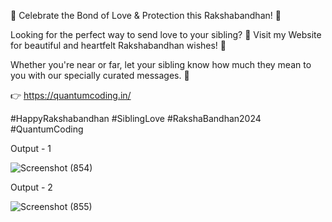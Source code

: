 🌸 Celebrate the Bond of Love & Protection this Rakshabandhan! 🌸

Looking for the perfect way to send love to your sibling? 💌 Visit my Website for beautiful and heartfelt Rakshabandhan wishes! 🎉

Whether you're near or far, let your sibling know how much they mean to you with our specially curated messages. 💖

👉 https://quantumcoding.in/

#HappyRakshabandhan #SiblingLove #RakshaBandhan2024 #QuantumCoding

Output - 1

![Screenshot (854)](https://github.com/user-attachments/assets/c8cfb207-53c1-4939-a4ed-a694f1cf91c7)


Output - 2

![Screenshot (855)](https://github.com/user-attachments/assets/a4f4490b-ff7c-4e19-9598-a88b9ed1ce03)
